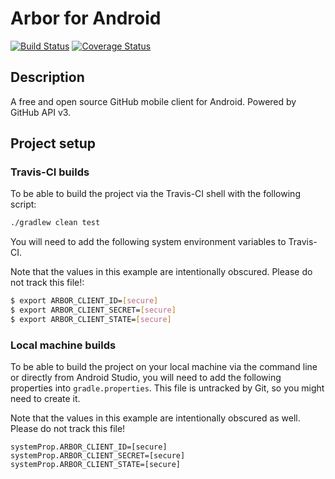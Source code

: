 # Arbor for Android

[![Build Status](https://travis-ci.org/ToastedSnackBar/arbor-android.svg?branch=master)](https://travis-ci.org/ToastedSnackBar/arbor-android) [![Coverage Status](https://coveralls.io/repos/ToastedSnackBar/arbor-android/badge.svg?branch=105683680&service=github)](https://coveralls.io/github/ToastedSnackBar/arbor-android?branch=105683680)

## Description

A free and open source GitHub mobile client for Android. Powered by GitHub API v3.

## Project setup

### Travis-CI builds

To be able to build the project via the Travis-CI shell with the following script:

```bash
./gradlew clean test
```

You will need to add the following system environment variables to Travis-CI.

Note that the values in this example are intentionally obscured. Please do not track this file!:

```bash
$ export ARBOR_CLIENT_ID=[secure]
$ export ARBOR_CLIENT_SECRET=[secure]
$ export ARBOR_CLIENT_STATE=[secure]
```

### Local machine builds

To be able to build the project on your local machine via the command line or directly from Android Studio, you will need to add the following properties into `gradle.properties`. This file is untracked by Git, so you might need to create it.

Note that the values in this example are intentionally obscured as well. Please do not track this file!

```properties
systemProp.ARBOR_CLIENT_ID=[secure]
systemProp.ARBOR_CLIENT_SECRET=[secure]
systemProp.ARBOR_CLIENT_STATE=[secure]
```
